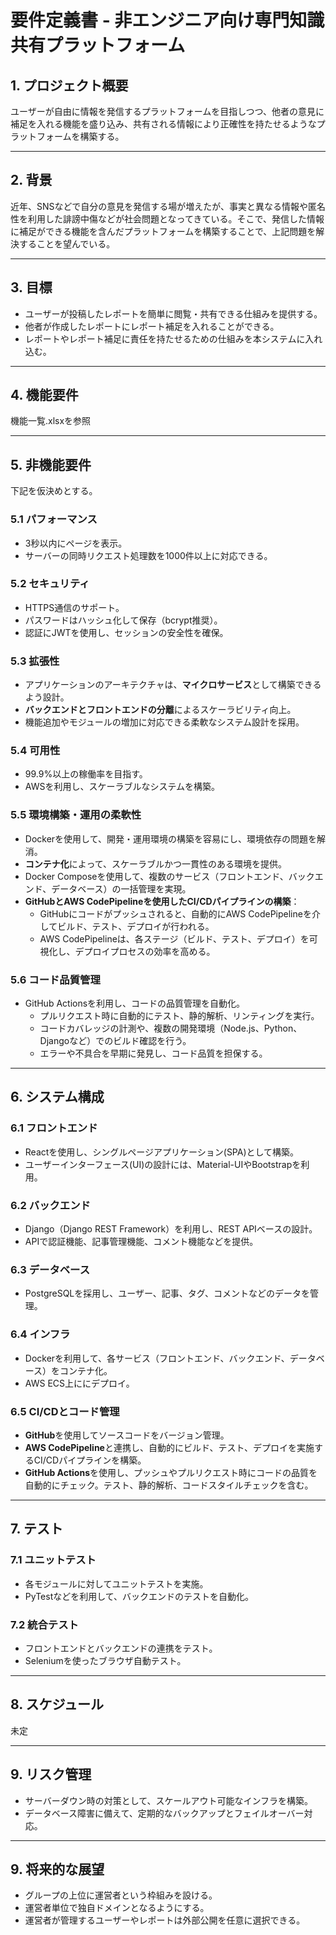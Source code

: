 # 要件定義書 - 非エンジニア向け専門知識共有プラットフォーム

## 1. プロジェクト概要
ユーザーが自由に情報を発信するプラットフォームを目指しつつ、他者の意見に補足を入れる機能を盛り込み、共有される情報により正確性を持たせるようなプラットフォームを構築する。

---

## 2. 背景
近年、SNSなどで自分の意見を発信する場が増えたが、事実と異なる情報や匿名性を利用した誹謗中傷などが社会問題となってきている。そこで、発信した情報に補足ができる機能を含んだプラットフォームを構築することで、上記問題を解決することを望んでいる。

---

## 3. 目標
- ユーザーが投稿したレポートを簡単に閲覧・共有できる仕組みを提供する。
- 他者が作成したレポートにレポート補足を入れることができる。
- レポートやレポート補足に責任を持たせるための仕組みを本システムに入れ込む。

---

## 4. 機能要件
機能一覧.xlsxを参照

---

## 5. 非機能要件
下記を仮決めとする。
### 5.1 パフォーマンス
- 3秒以内にページを表示。
- サーバーの同時リクエスト処理数を1000件以上に対応できる。

### 5.2 セキュリティ
- HTTPS通信のサポート。
- パスワードはハッシュ化して保存（bcrypt推奨）。
- 認証にJWTを使用し、セッションの安全性を確保。

### 5.3 拡張性
- アプリケーションのアーキテクチャは、**マイクロサービス**として構築できるよう設計。
- **バックエンドとフロントエンドの分離**によるスケーラビリティ向上。
- 機能追加やモジュールの増加に対応できる柔軟なシステム設計を採用。

### 5.4 可用性
- 99.9%以上の稼働率を目指す。
- AWSを利用し、スケーラブルなシステムを構築。

### 5.5 環境構築・運用の柔軟性
- Dockerを使用して、開発・運用環境の構築を容易にし、環境依存の問題を解消。
- **コンテナ化**によって、スケーラブルかつ一貫性のある環境を提供。
- Docker Composeを使用して、複数のサービス（フロントエンド、バックエンド、データベース）の一括管理を実現。
- **GitHubとAWS CodePipelineを使用したCI/CDパイプラインの構築**：
  - GitHubにコードがプッシュされると、自動的にAWS CodePipelineを介してビルド、テスト、デプロイが行われる。
  - AWS CodePipelineは、各ステージ（ビルド、テスト、デプロイ）を可視化し、デプロイプロセスの効率を高める。
  
### 5.6 コード品質管理
- GitHub Actionsを利用し、コードの品質管理を自動化。
  - プルリクエスト時に自動的にテスト、静的解析、リンティングを実行。
  - コードカバレッジの計測や、複数の開発環境（Node.js、Python、Djangoなど）でのビルド確認を行う。
  - エラーや不具合を早期に発見し、コード品質を担保する。
---

## 6. システム構成

### 6.1 フロントエンド
- Reactを使用し、シングルページアプリケーション(SPA)として構築。
- ユーザーインターフェース(UI)の設計には、Material-UIやBootstrapを利用。

### 6.2 バックエンド
- Django（Django REST Framework）を利用し、REST APIベースの設計。
- APIで認証機能、記事管理機能、コメント機能などを提供。

### 6.3 データベース
- PostgreSQLを採用し、ユーザー、記事、タグ、コメントなどのデータを管理。

### 6.4 インフラ
- Dockerを利用して、各サービス（フロントエンド、バックエンド、データベース）をコンテナ化。
- AWS ECS上ににデプロイ。

### 6.5 CI/CDとコード管理
- **GitHub**を使用してソースコードをバージョン管理。
- **AWS CodePipeline**と連携し、自動的にビルド、テスト、デプロイを実施するCI/CDパイプラインを構築。
- **GitHub Actions**を使用し、プッシュやプルリクエスト時にコードの品質を自動的にチェック。テスト、静的解析、コードスタイルチェックを含む。
---

## 7. テスト

### 7.1 ユニットテスト
- 各モジュールに対してユニットテストを実施。
- PyTestなどを利用して、バックエンドのテストを自動化。

### 7.2 統合テスト
- フロントエンドとバックエンドの連携をテスト。
- Seleniumを使ったブラウザ自動テスト。

---

## 8. スケジュール

未定

---

## 9. リスク管理
- サーバーダウン時の対策として、スケールアウト可能なインフラを構築。
- データベース障害に備えて、定期的なバックアップとフェイルオーバー対応。

---
## 9. 将来的な展望
- グループの上位に運営者という枠組みを設ける。
- 運営者単位で独自ドメインとなるようにする。
- 運営者が管理するユーザーやレポートは外部公開を任意に選択できる。
